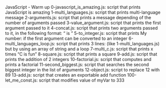 JavaScript - Warm up
0-javascript_is_amazing.js: script that prints JavaScript is amazing
1-multi_languages.js: script that prints multi-language message
2-arguments.js: script that prints a message depending of the number of arguments passed
3-value_argument.js: script that prints the first argument passed to it
4-concat.js: script that prints two arguments passed to it, in the following format: “ is ”
5-to_integer.js: script that prints My number: if the first argument can be converted to an integer
6-multi_languages_loop.js: script that prints 3 lines: (like 1-multi_languages.js) but by using an array of string and a loop
7-multi_c.js: script that prints x times “C is fun”
8-square.js: script that prints a square
9-add.js: script that prints the addition of 2 integers
10-factorial.js: script that computes and prints a factorial
11-second_biggest.js: script that searches the second biggest integer in the list of arguments
12-object.js: script to replace 12 with 89
13-add.js: script that creates an exportable add function
100-let_me_const.js: script that modifies value of myVar to 333
